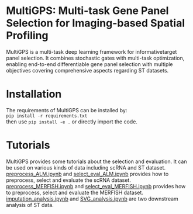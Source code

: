 # MultiGPS: Multi-task Gene Panel Selection for Imaging-based Spatial Profiling
MultiGPS is a multi-task deep learning framework for informativetarget panel selection. It combines stochastic gates with multi-task optimization, enabling end-to-end differentiable gene panel selection with multiple objectives covering comprehensive aspects regarding ST datasets.

# Installation
The requirements of MultiGPS can be installed by:  
`pip install -r requirements.txt`  
then use `pip install -e .` or directly import the code.

# Tutorials
MultiGPS provides some tutorials about the selection and evaluation. It can be used on various kinds of data including scRNA and ST dataset.  
[preprocess_ALM.ipynb]() and [select_eval_ALM.ipynb]() provides how to preprocess, select and evaluate the scRNA dataset.  
[preprocess_MERFISH.ipynb]() and [select_eval_MERFISH.ipynb]() provides how to preprocess, select and evaluate the MERFISH dataset.  
[imputation_analysis.ipynb]() and [SVG_analysis.ipynb]() are two downstream analysis of ST data.